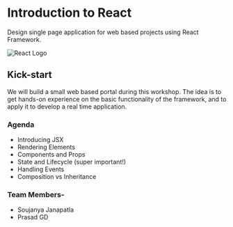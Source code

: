 # Introduction to React
Design single page application for web based projects using React Framework.

![React Logo](https://www.logolynx.com/images/logolynx/c4/c4cacb7046627b94b9c748133b274c66.png)

## Kick-start
We will build a small web based portal during this workshop. The idea is to get hands-on experience on the basic functionality of the framework, and to apply it to develop a real time application.

### Agenda
- Introducing JSX
- Rendering Elements
- Components and Props
- State and Lifecycle (super important!)
- Handling Events
- Composition vs Inheritance

### Team Members-
- Soujanya Janapatla
- Prasad GD
